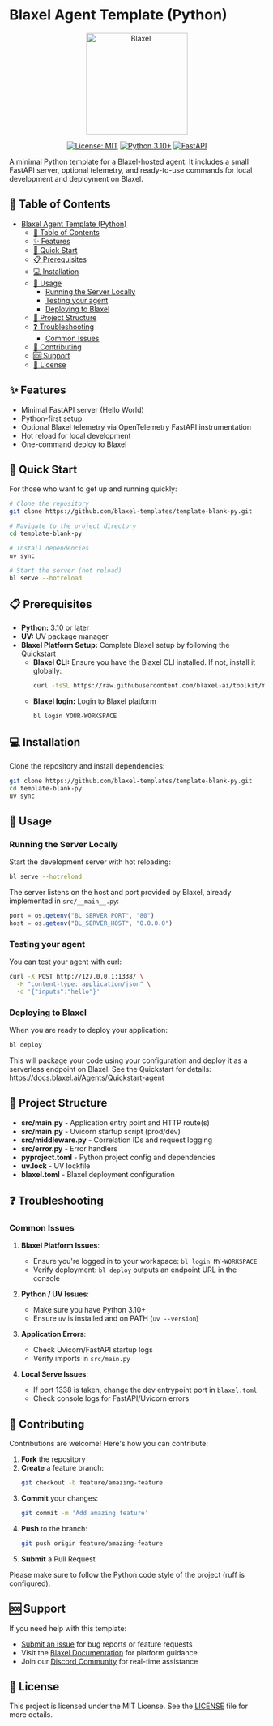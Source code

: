 # Blaxel Agent Template (Python)

<p align="center">
  <img src="https://blaxel.ai/logo.png" alt="Blaxel" width="200"/>
</p>

<div align="center">

[![License: MIT](https://img.shields.io/badge/License-MIT-yellow.svg)](https://opensource.org/licenses/MIT)
[![Python 3.10+](https://img.shields.io/badge/python-3.10%2B-blue.svg)](https://www.python.org/downloads/)
[![FastAPI](https://img.shields.io/badge/FastAPI-ready-green.svg)](https://fastapi.tiangolo.com/)

</div>

A minimal Python template for a Blaxel-hosted agent. It includes a small FastAPI server, optional telemetry, and ready-to-use commands for local development and deployment on Blaxel.

## 📑 Table of Contents

- [Blaxel Agent Template (Python)](#blaxel-agent-template-python)
  - [📑 Table of Contents](#-table-of-contents)
  - [✨ Features](#-features)
  - [🚀 Quick Start](#-quick-start)
  - [📋 Prerequisites](#-prerequisites)
  - [💻 Installation](#-installation)
  - [🔧 Usage](#-usage)
    - [Running the Server Locally](#running-the-server-locally)
    - [Testing your agent](#testing-your-agent)
    - [Deploying to Blaxel](#deploying-to-blaxel)
  - [📁 Project Structure](#-project-structure)
  - [❓ Troubleshooting](#-troubleshooting)
    - [Common Issues](#common-issues)
  - [👥 Contributing](#-contributing)
  - [🆘 Support](#-support)
  - [📄 License](#-license)

## ✨ Features

- Minimal FastAPI server (Hello World)
- Python-first setup
- Optional Blaxel telemetry via OpenTelemetry FastAPI instrumentation
- Hot reload for local development
- One-command deploy to Blaxel

## 🚀 Quick Start

For those who want to get up and running quickly:

```bash
# Clone the repository
git clone https://github.com/blaxel-templates/template-blank-py.git

# Navigate to the project directory
cd template-blank-py

# Install dependencies
uv sync

# Start the server (hot reload)
bl serve --hotreload
```

## 📋 Prerequisites

- **Python:** 3.10 or later
- **UV:** UV package manager
- **Blaxel Platform Setup:** Complete Blaxel setup by following the Quickstart
  - **Blaxel CLI:** Ensure you have the Blaxel CLI installed. If not, install it globally:
    ```bash
    curl -fsSL https://raw.githubusercontent.com/blaxel-ai/toolkit/main/install.sh | BINDIR=/usr/local/bin sudo -E sh
    ```
  - **Blaxel login:** Login to Blaxel platform
    ```bash
    bl login YOUR-WORKSPACE
    ```

## 💻 Installation

Clone the repository and install dependencies:

```bash
git clone https://github.com/blaxel-templates/template-blank-py.git
cd template-blank-py
uv sync
```

## 🔧 Usage

### Running the Server Locally

Start the development server with hot reloading:

```bash
bl serve --hotreload
```

The server listens on the host and port provided by Blaxel, already implemented in `src/__main__.py`:

```ts
port = os.getenv("BL_SERVER_PORT", "80")
host = os.getenv("BL_SERVER_HOST", "0.0.0.0")
```

### Testing your agent

You can test your agent with curl:

```bash
curl -X POST http://127.0.0.1:1338/ \
  -H "content-type: application/json" \
  -d '{"inputs":"hello"}'
```

### Deploying to Blaxel

When you are ready to deploy your application:

```bash
bl deploy
```

This will package your code using your configuration and deploy it as a serverless endpoint on Blaxel. See the Quickstart for details: https://docs.blaxel.ai/Agents/Quickstart-agent

## 📁 Project Structure

- **src/main.py** - Application entry point and HTTP route(s)
- **src/__main__.py** - Uvicorn startup script (prod/dev)
- **src/middleware.py** - Correlation IDs and request logging
- **src/error.py** - Error handlers
- **pyproject.toml** - Python project config and dependencies
- **uv.lock** - UV lockfile
- **blaxel.toml** - Blaxel deployment configuration

## ❓ Troubleshooting

### Common Issues

1. **Blaxel Platform Issues**:
   - Ensure you're logged in to your workspace: `bl login MY-WORKSPACE`
   - Verify deployment: `bl deploy` outputs an endpoint URL in the console

2. **Python / UV Issues**:
   - Make sure you have Python 3.10+
   - Ensure `uv` is installed and on PATH (`uv --version`)

3. **Application Errors**:
   - Check Uvicorn/FastAPI startup logs
   - Verify imports in `src/main.py`

4. **Local Serve Issues**:
   - If port 1338 is taken, change the dev entrypoint port in `blaxel.toml`
   - Check console logs for FastAPI/Uvicorn errors

## 👥 Contributing

Contributions are welcome! Here's how you can contribute:

1. **Fork** the repository
2. **Create** a feature branch:
   ```bash
   git checkout -b feature/amazing-feature
   ```
3. **Commit** your changes:
   ```bash
   git commit -m 'Add amazing feature'
   ```
4. **Push** to the branch:
   ```bash
   git push origin feature/amazing-feature
   ```
5. **Submit** a Pull Request

Please make sure to follow the Python code style of the project (ruff is configured).

## 🆘 Support

If you need help with this template:

- [Submit an issue](https://github.com/blaxel-templates/template-blank-py/issues) for bug reports or feature requests
- Visit the [Blaxel Documentation](https://docs.blaxel.ai) for platform guidance
- Join our [Discord Community](https://discord.gg/G3NqzUPcHP) for real-time assistance

## 📄 License

This project is licensed under the MIT License. See the [LICENSE](LICENSE) file for more details.
